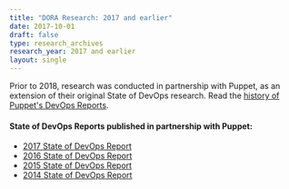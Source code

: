 ```yaml
---
title: "DORA Research: 2017 and earlier"
date: 2017-10-01
draft: false
type: research_archives
research_year: 2017 and earlier
layout: single
---
```


Prior to 2018, research was conducted in partnership with Puppet, as an extension of their original State of DevOps research. Read the [history of Puppet's DevOps Reports](https://www.puppet.com/resources/history-of-devops-reports).

#### State of DevOps Reports published in partnership with Puppet:
- [2017 State of DevOps Report](2017-state-of-devops-report.pdf)
- [2016 State of DevOps Report](2016-state-of-devops-report.pdf)
- [2015 State of DevOps Report](2015-state-of-devops-report.pdf)
- [2014 State of DevOps Report](/research/2014/)